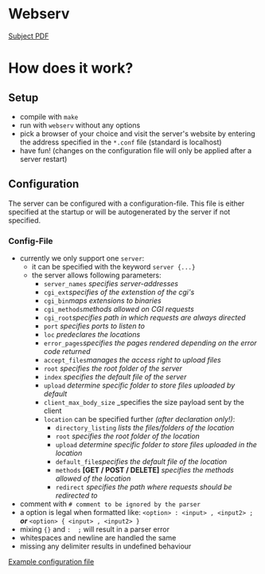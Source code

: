 # Webserv

[Subject PDF](https://github.com/williamollio/webserv/blob/master/subject.pdf)

# How does it work?
## Setup
- compile with ``make``
- run with ``webserv`` without any options
- pick a browser of your choice and visit the server's website by entering the address specified in the ``*.conf`` file (standard is localhost)
- have fun! (changes on the configuration file will only be applied after a server restart)

## Configuration
The server can be configured with a configuration-file. This file is either specified at the startup or will be autogenerated by the server if not specified.

### Config-File 
- currently we only support one ``server``:
  - it can be specified with the keyword ``server {...}``
  - the server allows following parameters:
    - ``server_names`` _specifies server-addresses_
    - ``cgi_ext``_specifies of the extenstion of the cgi's_
    - ``cgi_bin``_maps extensions to binaries_
    - ``cgi_methods``_methods allowed on CGI requests_
    - ``cgi_root``_specifies path in which requests are always directed_
    - ``port`` _specifies ports to listen to_
    - ``loc`` _predeclares the locations_
    - ``error_pages``_specifies the pages rendered depending on the error code returned_
    - ``accept_files``_manages the access right to upload files_
    - ``root`` _specifies the root folder of the server_
    - ``index`` _specifies the default file of the server_
    - ``upload`` _determine specific folder to store files uploaded by default_
    - ``client_max_body_size`` _specifies the size payload sent by the client
    - ``location`` can be specified further _(after declaration only!)_:
      - ``directory_listing`` _lists the files/folders of the location_
      - ``root`` _specifies the root folder of the location_
      - ``upload`` _determine specific folder to store files uploaded in the location_
      - ``default_file``_specifies the default file of the location_
      - ``methods`` **[GET / POST / DELETE]** _specifies the methods allowed of the location_
      - ``redirect`` _specifies the path where requests should be redirected to_
- comment with ``# comment to be ignored by the parser``
- a option is legal when formatted like: ``<option> : <input> , <input2> ;`` **_or_** ``<option> { <input> , <input2> }``
- mixing ``{}`` and ``:  ;`` will result in a parser error
- whitespaces and newline are handled the same
- missing any delimiter results in undefined behaviour

[Example configuration file](https://github.com/williamollio/webserv/blob/master/server.conf)
